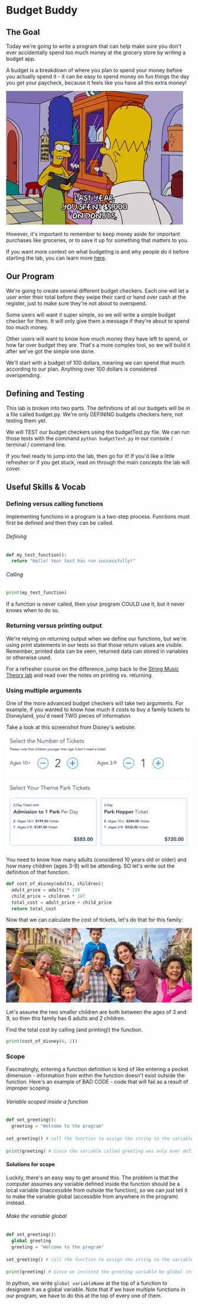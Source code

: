 # Budget Buddy

## The Goal

Today we're going to write a program that can help make sure you don't ever accidentally spend too much money at the grocery store by writing a budget app.

A budget is a breakdown of where you plan to spend your money before you actually spend it - it can be easy to spend money on fun things the day you get your paycheck, because it feels like you have all this extra money!

![Homer spends too much on donuts](SimpBudget.gif)

However, it's important to remember to keep money aside for important purchases like groceries, or to save it up for something that matters to you.

If you want more context on what budgeting is and why people do it before starting the lab, you can learn more <a href="http://kwhs.wharton.upenn.edu/2015/02/zina-kumoks-top-5-budget-tips/">here</a>.

## Our Program

We're going to create several different budget checkers. Each one will let a user enter their total before they swipe their card or hand over cash at the register, just to make sure they're not about to overspend.

Some users will want it super simple, so we will write a simple budget checker for them. It will only give them a message if they're about to spend too much money.

Other users will want to know how much money they have left to spend, or how far over budget they are. That's a more complex tool, so we will build it after we've got the simple one done.

We'll start with a budget of 100 dollars, meaning we can spend that much according to our plan. Anything over 100 dollars is considered overspending.

## Defining and Testing

This lab is broken into two parts. The definitions of all our budgets will be in a file called budget.py. We're only DEFINING budgets checkers here, not testing them yet.

We will TEST our budget checkers using the budgetTest.py file. We can run those tests with the command `python budgetTest.py` in our console / terminal / command line.

If you feel ready to jump into the lab, then go for it! If you'd like a little refresher or if you get stuck, read on through the main concepts the lab will cover.

## Useful Skills & Vocab

### Defining versus calling functions

Implementing functions in a program is a two-step process. Functions must first be defined and then they can be called.

###### Defining

```python
def my_test_function():
  return "Hello! Your test has run successfully!"
```

###### Calling

```python
print(my_test_function)
```

If a function is never called, then your program COULD use it, but it never knows when to do so.

### Returning versus printing output

We're relying on returning output when we define our functions, but we're using print statements in our tests so that those return values are visible. Remember, printed data can be seen, returned data can stored in variables or otherwise used.

For a refresher course on the difference, jump back to the <a href="https://github.com/upperlinecode/string-theory-python-methods">String Music Theory lab</a> and read over the notes on printing vs. returning.

### Using multiple arguments

One of the more advanced budget checkers will take two arguments. For example, if you wanted to know how much it costs to buy a family tickets to Disneyland, you'd need TWO pieces of information.

Take a look at this screenshot from Disney's website:

![Disney Tickets Screenshot](DisneyTix.png)

You need to know how many adults (considered 10 years old or older) and how many children (ages 3-9) will be attending. SO let's write out the definition of that function.

```python
def cost_of_disney(adults, children):
  adult_price = adults * 199
  child_price = children * 187
  total_cost = adult_price + child_price
  return total_cost
```

Now that we can calculate the cost of tickets, let's do that for this family:

![Disney Family](WDW-family.jpg)

Let's assume the two smaller children are both between the ages of 3 and 9, so then this family has 6 adults and 2 children.

Find the total cost by calling (and printing!) the function.

```python
print(cost_of_disney(6, 2))
```

### Scope

Fascinatingly, entering a function definition is kind of like entering a pocket dimension - information from within the function doesn't exist outside the function. Here's an example of BAD CODE - code that will fail as a result of improper scoping.

###### Variable scoped inside a function

```python
def set_greeting():
  greeting = "Welcome to the program"

set_greeting() # call the function to assign the string to the variable called greeting.

print(greeting) # Since the variable called greeting was only ever defined inside the function, it's not accessible here. 
```

#### Solutions for scope

Luckily, there's an easy way to get around this. The problem is that the computer assumes any variable defined inside the function should be a local variable (inaccessible from outside the function), so we can just tell it to make the variable global (accessible from anywhere in the program) instead.

###### Make the variable global

```python
def set_greeting():
  global greeting
  greeting = "Welcome to the program"

set_greeting() # call the function to assign the string to the variable called greeting.

print(greeting) # Since we insisted the greeting variable be global instead of defaulting to local, it's now accesible from outside the function!
```

In python, we write `global variableName` at the top of a function to designate it as a global variable. Note that if we have multiple functions in our program, we have to do this at the top of every one of them.
